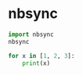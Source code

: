# nbsync

```python exec="1" source="material-block" result="1"
import nbsync
nbsync
```

```python exec="1" source="material-block" result="1"
for x in [1, 2, 3]:
    print(x)
```
